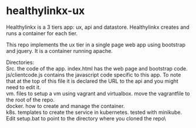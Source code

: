 healthylinkx-ux
===============
Healthylinkx is a 3 tiers app: ux, api and datastore. Healthylinkx creates and runs a container for each tier.

This repo implements the ux tier in a single page web app using bootstrap and jquery. It is a container running apache.

Directories:\
Src. the code of the app. index.html has the web page and bootstrap code. js/clientcode.js contains the javascript code specific to this app. To note that at the top of this file it is declared the URL to the api and you might need to edit it.\
vm. files to setup a vm using vagrant and virtualbox. move the vagrantfile to the root of the repo.\
docker. how to create and manage the container.\
k8s. templates to create the service in kubernetes. tested with minikube. Edit setup.bat to point to the directory where you cloned the repo\

